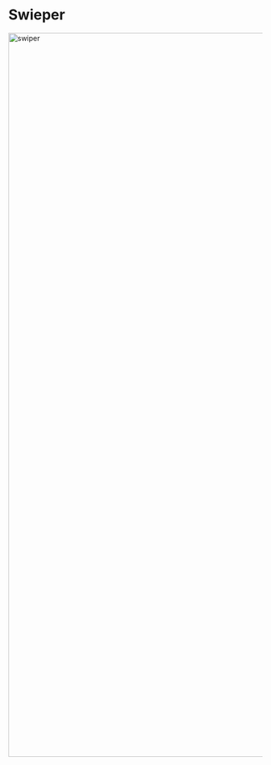 # Swieper

<img width="1437" alt="swiper" src="https://user-images.githubusercontent.com/38455912/83988632-c5ef7700-a97e-11ea-9220-ddf62167a073.png">
